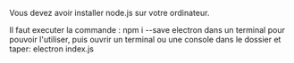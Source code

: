 Vous devez avoir installer node.js sur votre ordinateur.

Il faut executer la commande :
npm i --save electron 
dans un terminal pour pouvoir l'utiliser,
puis ouvrir un terminal ou une console dans le dossier et taper:
electron index.js